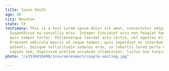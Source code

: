 ```yaml
---
title: Jason Smith
age: 30
city: Houston
state: TX
testimony: This is a test Lorem ipsum dolor sit amet, consectetur adipiscing elit.
  Suspendisse eu convallis eros. Integer tincidunt arcu non feugiat hendrerit. Cras
  quis tempor tortor. Pellentesque laoreet arcu lectus, vel egestas elit euismod at.
  Praesent vehicula mauris et neque tempor, quis imperdiet ex interdum. Suspendisse
  potenti. Quisque sollicitudin sodales eros, in lobortis lorem porta et. Phasellus
  sapien sem, dignissim pretium accumsan ullamcorper, luctus non turpis.
photo: "/v1530419490/insurancesmart/couple-smiling.jpg"

---
```

